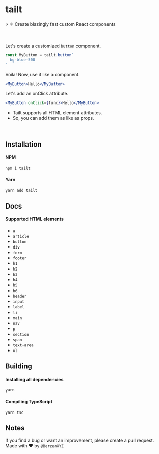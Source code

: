 # tailt
⚡ ⚛️ Create blazingly fast custom React components

<br>

 Let's create a customized `button` component.
```jsx
const MyButton = tailt.button`
  bg-blue-500
`
```
 Voila! Now, use it like a component.
```jsx
<MyButton>Hello</MyButton>
```
Let's add an onClick attribute.
```jsx
<MyButton onClick={func}>Hello</MyButton>
```
- Tailt supports all HTML element attributes. 
- So, you can add them as like as props.

<br>

## Installation
#### NPM
```
npm i tailt
```
#### Yarn
```
yarn add tailt
```

## Docs
#### Supported HTML elements
- `a`
- `article`
- `button`
- `div`
- `form`
- `footer`
- `h1`
- `h2`
- `h3`
- `h4`
- `h5`
- `h6`
- `header`
- `input`
- `label`
- `li`
- `main`
- `nav`
- `p`
- `section`
- `span`
- `text-area`
- `ul`

## Building
#### Installing all dependencies
```
yarn
```
#### Compiling TypeScript
```
yarn tsc
```

## Notes
If you find a bug or want an improvement, please create a pull request.
Made with ❤️ by `@BerzanXYZ`